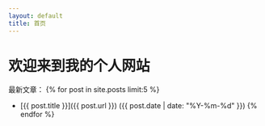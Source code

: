```yaml
---
layout: default
title: 首页
---
```


# 欢迎来到我的个人网站

最新文章：
{% for post in site.posts limit:5 %}
- [{{ post.title }}]({{ post.url }}) ({{ post.date | date: "%Y-%m-%d" }})
{% endfor %}
